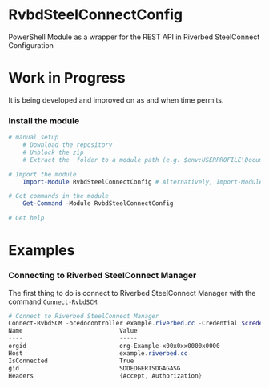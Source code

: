 # RvbdSteelConnectConfig
PowerShell Module as a wrapper for the REST API in Riverbed SteelConnect Configuration

# Work in Progress
It is being developed and improved on as and when time permits.

### Install the module
```powershell
# manual setup
    # Download the repository
    # Unblock the zip
    # Extract the  folder to a module path (e.g. $env:USERPROFILE\Documents\WindowsPowerShell\Modules\)

# Import the module
    Import-Module RvbdSteelConnectConfig # Alternatively, Import-Module \\Path\To\RvbdSteelConnectConfig

# Get commands in the module
    Get-Command -Module RvbdSteelConnectConfig

# Get help
```
# Examples
### Connecting to Riverbed SteelConnect Manager

The first thing to do is connect to Riverbed SteelConnect Manager with the command `Connect-RvbdSCM`:

```powershell
# Connect to Riverbed SteelConnect Manager
Connect-RvbdSCM -ocedocontroller example.riverbed.cc -Credential $credential
Name                           Value
----                           -----
orgid                          org-Example-x00x0xx0000x0000
Host                           example.riverbed.cc
IsConnected                    True
gid                            SDDEDGERTSDGAGASG
Headers                        {Accept, Authorization}

```
